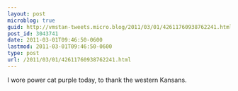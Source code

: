 ```yaml
---
layout: post
microblog: true
guid: http://vmstan-tweets.micro.blog/2011/03/01/42611760938762241.html
post_id: 3043741
date: 2011-03-01T09:46:50-0600
lastmod: 2011-03-01T09:46:50-0600
type: post
url: /2011/03/01/42611760938762241.html
---
```

I wore power cat purple today, to thank the western Kansans.
